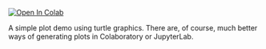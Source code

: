 [![Open In Colab](https://colab.research.google.com/assets/colab-badge.svg)](https://colab.research.google.com/github/mathriddle/ColabTurtlePlus/blob/main/examples_version2/files/SimplePlot.ipynb)

A simple plot demo using turtle graphics. There are, of course, much better ways of generating plots in Colaboratory or JupyterLab.
